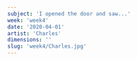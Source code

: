 ```yaml
---
subject: 'I opened the door and saw...'
week: 'week4'
date: '2020-04-01'
artist: 'Charles'
dimensions: ''
slug: 'week4/Charles.jpg'
---
```

